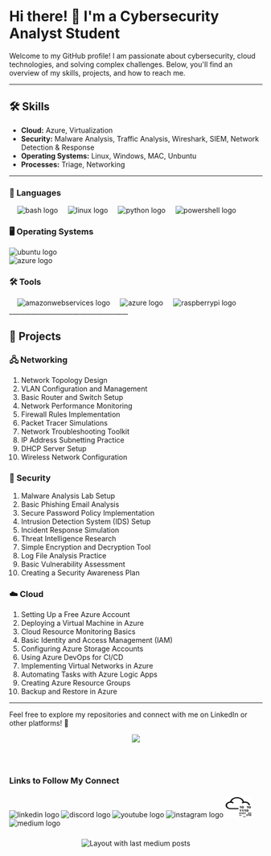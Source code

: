 # Hi there! 👋 I'm a Cybersecurity Analyst Student 

Welcome to my GitHub profile! I am passionate about cybersecurity, cloud technologies, and solving complex challenges. Below, you'll find an overview of my skills, projects, and how to reach me. 

---

## 🛠️ Skills
- **Cloud:** Azure, Virtualization
- **Security:** Malware Analysis, Traffic Analysis, Wireshark, SIEM, Network Detection & Response
- **Operating Systems:** Linux, Windows, MAC, Unbuntu
- **Processes:** Triage, Networking

---
<h3 align="left">👾 Languages</h3>
<div align="left">
  <img width="12" />
  <img src="https://skillicons.dev/icons?i=bash" height="40" alt="bash logo"  />
  <img width="12" />
  <img src="https://skillicons.dev/icons?i=linux" height="40" alt="linux logo"  />
  <img width="12" />
  <img src="https://skillicons.dev/icons?i=py" height="40" alt="python logo"  />
  <img width="12" />
  <img src="https://skillicons.dev/icons?i=powershell" height="40" alt="powershell logo"  />
  <img width="12" />
 
<h3 align="left">🖥️ Operating Systems</h3>
 <img src="https://img.shields.io/badge/Ubuntu-E95420?logo=ubuntu&logoColor=white&style=for-the-badge" height="40" alt="ubuntu logo"  />
</div>  <img src="https://skillicons.dev/icons?i=azure" height="40" alt="azure logo"  />
<h3 align="left">🛠 Tools</h3>
<div align="left">
  <img width="12" />
  <img src="https://skillicons.dev/icons?i=aws" height="40" alt="amazonwebservices logo"  />
  <img width="12" />
  <img src="https://skillicons.dev/icons?i=azure" height="40" alt="azure logo"  />
 <img width="12" />
  <img src="https://cdn.jsdelivr.net/gh/devicons/devicon/icons/raspberrypi/raspberrypi-original.svg" height="40" alt="raspberrypi logo"  /> _____________________________________

## 🌟 Projects

### 🖧 Networking
1. Network Topology Design
2. VLAN Configuration and Management
3. Basic Router and Switch Setup
4. Network Performance Monitoring
5. Firewall Rules Implementation
6. Packet Tracer Simulations
7. Network Troubleshooting Toolkit
8. IP Address Subnetting Practice
9. DHCP Server Setup
10. Wireless Network Configuration

### 🔐 Security
1. Malware Analysis Lab Setup
2. Basic Phishing Email Analysis
3. Secure Password Policy Implementation
4. Intrusion Detection System (IDS) Setup
5. Incident Response Simulation
6. Threat Intelligence Research
7. Simple Encryption and Decryption Tool
8. Log File Analysis Practice
9. Basic Vulnerability Assessment
10. Creating a Security Awareness Plan

### ☁️ Cloud
1. Setting Up a Free Azure Account
2. Deploying a Virtual Machine in Azure
3. Cloud Resource Monitoring Basics
4. Basic Identity and Access Management (IAM)
5. Configuring Azure Storage Accounts
6. Using Azure DevOps for CI/CD
7. Implementing Virtual Networks in Azure
8. Automating Tasks with Azure Logic Apps
9. Creating Azure Resource Groups
10. Backup and Restore in Azure

---

Feel free to explore my repositories and connect with me on LinkedIn or other platforms! 🚀

[twitter]: https://twitter.com
[youtube]: https://www.youtube.com/c/joshmadakor
[instagram]: https://www.instagram.com/athletikntel/
[linkedin]: https://linkedin.com/in/derick-morrow


<div align="center">
  <img height="150" src="https://camo.githubusercontent.com/62da68eb62b1e5f175f7d1f0191dd89a653d7908feb22d37d4a0ab07365d6791/68747470733a2f2f6d656469612e67697068792e636f6d2f6d656469612f4d3967624264396e6244724f5475314d71782f67697068792e676966"  />
</div>

###

<br clear="both">

<h3 align="left">Links to Follow My Connect</h3>

###

<div align="left">
  <img src="https://raw.githubusercontent.com/maurodesouza/profile-readme-generator/master/src/assets/icons/social/linkedin/default.svg" width="52" height="40" alt="linkedin logo" />
  <img src="https://raw.githubusercontent.com/maurodesouza/profile-readme-generator/master/src/assets/icons/social/discord/default.svg" width="52" height="40" alt="discord logo"  />
  <img src="https://raw.githubusercontent.com/maurodesouza/profile-readme-generator/master/src/assets/icons/social/youtube/default.svg" width="52" height="40" alt="youtube logo"  />
  <img src="https://raw.githubusercontent.com/maurodesouza/profile-readme-generator/master/src/assets/icons/social/instagram/default.svg" width="52" height="40" alt="instagram logo"  />
  <img src="https://raw.githubusercontent.com/maurodesouza/profile-readme-generator/master/src/assets/icons/social/tryhackme/default.svg" width="52" height="40" alt="tryhackme logo"  />
  <img src="https://raw.githubusercontent.com/maurodesouza/profile-readme-generator/master/src/assets/icons/social/medium/default.svg" width="52" height="40" alt="medium logo"  />
</div>

###

<div align="center">
  <img src="https://github-read-medium-git-main.pahlevikun.vercel.app/latest?limit=4" alt="Layout with last medium posts"  />
</div>

###

<!--
**Athletikntel-DM/Athletikntel-DM** is a ✨ _special_ ✨ repository because its `README.md` (this file) appears on your GitHub profile.

Here are some ideas to get you started:

- 🔭 I’m currently working on ...
- 🌱 I’m currently learning ...
- 👯 I’m looking to collaborate on ...
- 🤔 I’m looking for help with ...
- 💬 Ask me about ...
- 📫 How to reach me: ...
- 😄 Pronouns: ...
- ⚡ Fun fact: ...
-->
